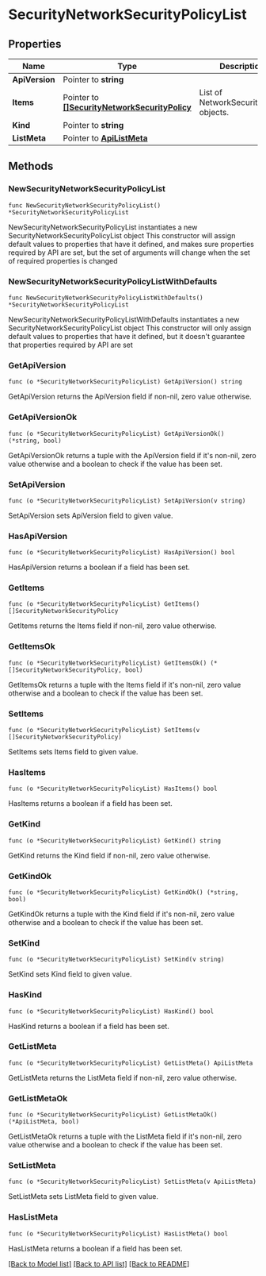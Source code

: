 # SecurityNetworkSecurityPolicyList

## Properties

Name | Type | Description | Notes
------------ | ------------- | ------------- | -------------
**ApiVersion** | Pointer to **string** |  | [optional] 
**Items** | Pointer to [**[]SecurityNetworkSecurityPolicy**](SecurityNetworkSecurityPolicy.md) | List of NetworkSecurityPolicy objects. | [optional] 
**Kind** | Pointer to **string** |  | [optional] 
**ListMeta** | Pointer to [**ApiListMeta**](apiListMeta.md) |  | [optional] 

## Methods

### NewSecurityNetworkSecurityPolicyList

`func NewSecurityNetworkSecurityPolicyList() *SecurityNetworkSecurityPolicyList`

NewSecurityNetworkSecurityPolicyList instantiates a new SecurityNetworkSecurityPolicyList object
This constructor will assign default values to properties that have it defined,
and makes sure properties required by API are set, but the set of arguments
will change when the set of required properties is changed

### NewSecurityNetworkSecurityPolicyListWithDefaults

`func NewSecurityNetworkSecurityPolicyListWithDefaults() *SecurityNetworkSecurityPolicyList`

NewSecurityNetworkSecurityPolicyListWithDefaults instantiates a new SecurityNetworkSecurityPolicyList object
This constructor will only assign default values to properties that have it defined,
but it doesn't guarantee that properties required by API are set

### GetApiVersion

`func (o *SecurityNetworkSecurityPolicyList) GetApiVersion() string`

GetApiVersion returns the ApiVersion field if non-nil, zero value otherwise.

### GetApiVersionOk

`func (o *SecurityNetworkSecurityPolicyList) GetApiVersionOk() (*string, bool)`

GetApiVersionOk returns a tuple with the ApiVersion field if it's non-nil, zero value otherwise
and a boolean to check if the value has been set.

### SetApiVersion

`func (o *SecurityNetworkSecurityPolicyList) SetApiVersion(v string)`

SetApiVersion sets ApiVersion field to given value.

### HasApiVersion

`func (o *SecurityNetworkSecurityPolicyList) HasApiVersion() bool`

HasApiVersion returns a boolean if a field has been set.

### GetItems

`func (o *SecurityNetworkSecurityPolicyList) GetItems() []SecurityNetworkSecurityPolicy`

GetItems returns the Items field if non-nil, zero value otherwise.

### GetItemsOk

`func (o *SecurityNetworkSecurityPolicyList) GetItemsOk() (*[]SecurityNetworkSecurityPolicy, bool)`

GetItemsOk returns a tuple with the Items field if it's non-nil, zero value otherwise
and a boolean to check if the value has been set.

### SetItems

`func (o *SecurityNetworkSecurityPolicyList) SetItems(v []SecurityNetworkSecurityPolicy)`

SetItems sets Items field to given value.

### HasItems

`func (o *SecurityNetworkSecurityPolicyList) HasItems() bool`

HasItems returns a boolean if a field has been set.

### GetKind

`func (o *SecurityNetworkSecurityPolicyList) GetKind() string`

GetKind returns the Kind field if non-nil, zero value otherwise.

### GetKindOk

`func (o *SecurityNetworkSecurityPolicyList) GetKindOk() (*string, bool)`

GetKindOk returns a tuple with the Kind field if it's non-nil, zero value otherwise
and a boolean to check if the value has been set.

### SetKind

`func (o *SecurityNetworkSecurityPolicyList) SetKind(v string)`

SetKind sets Kind field to given value.

### HasKind

`func (o *SecurityNetworkSecurityPolicyList) HasKind() bool`

HasKind returns a boolean if a field has been set.

### GetListMeta

`func (o *SecurityNetworkSecurityPolicyList) GetListMeta() ApiListMeta`

GetListMeta returns the ListMeta field if non-nil, zero value otherwise.

### GetListMetaOk

`func (o *SecurityNetworkSecurityPolicyList) GetListMetaOk() (*ApiListMeta, bool)`

GetListMetaOk returns a tuple with the ListMeta field if it's non-nil, zero value otherwise
and a boolean to check if the value has been set.

### SetListMeta

`func (o *SecurityNetworkSecurityPolicyList) SetListMeta(v ApiListMeta)`

SetListMeta sets ListMeta field to given value.

### HasListMeta

`func (o *SecurityNetworkSecurityPolicyList) HasListMeta() bool`

HasListMeta returns a boolean if a field has been set.


[[Back to Model list]](../README.md#documentation-for-models) [[Back to API list]](../README.md#documentation-for-api-endpoints) [[Back to README]](../README.md)


